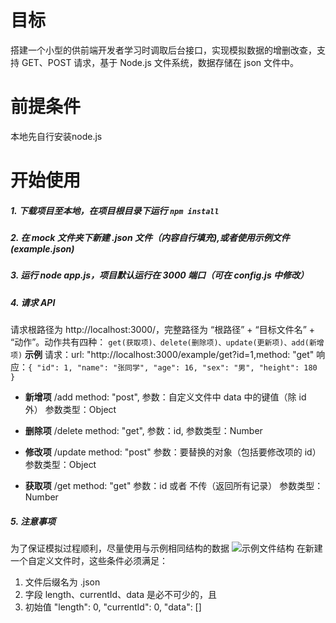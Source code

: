 # 目标
搭建一个小型的供前端开发者学习时调取后台接口，实现模拟数据的增删改查，支持 GET、POST 请求，基于 Node.js 文件系统，数据存储在 json 文件中。
# 前提条件
本地先自行安装node.js
# 开始使用
##### 1. 下载项目至本地，在项目根目录下运行 ```npm install```
##### 2. 在 mock 文件夹下新建 .json 文件（内容自行填充),或者使用示例文件(example.json)
##### 3. 运行 node app.js，项目默认运行在 3000 端口（可在 config.js 中修改）
##### 4. 请求 API
请求根路径为 http://localhost:3000/，完整路径为 “根路径” + “目标文件名” + “动作”。动作共有四种：
```get(获取项)、delete(删除项)、update(更新项)、add(新增项)```
**示例**
请求：url: "http://localhost:3000/example/get?id=1,method: "get"
响应：```{ "id": 1, "name": "张同学", "age": 16, "sex": "男", "height": 180 }```

+ **新增项** /add
    method: "post",
    参数：自定义文件中 data 中的键值（除 id 外）
    参数类型：Object
    
+ **删除项** /delete
    method: "get",
    参数：id,
    参数类型：Number

+ **修改项** /update
    method: "post"
    参数：要替换的对象（包括要修改项的 id）
    参数类型：Object

+ **获取项** /get
    method: "get"
    参数：id 或者 不传（返回所有记录）
    参数类型：Number


##### 5. 注意事项
为了保证模拟过程顺利，尽量使用与示例相同结构的数据
![示例文件结构](https://github.com/HaiYoungs/imocking/blob/master/ScreenShots/json.png)
在新建一个自定义文件时，这些条件必须满足：
1. 文件后缀名为 .json
2. 字段 length、currentId、data 是必不可少的，且
3. 初始值 "length": 0, "currentId": 0, "data": [] 
